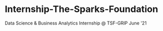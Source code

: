 # Internship-The-Sparks-Foundation
Data Science &amp; Business Analytics Internship @ TSF-GRIP June '21
